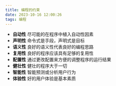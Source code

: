 ```yaml
---
title: 编程的约束
date: 2023-10-16 12:00:26
tags: 编程
---
```


- **自动性**
  尽可能的在程序中植入自动性因素
- **声明性**
  命令式是手段，声明式是目标
- **语义性**
  良好的语义性代表良好的编程思路
- **复用性**
  良好的程序应该具有足够的复用性
- **配置性**
  通过更改配置来方便的调整程序的运行结果
- **健壮性**
  健壮的程序大于一切
- **智能性**
  智能预测或分析用户行为
- **体验性**
  好的用户体验是基本素质